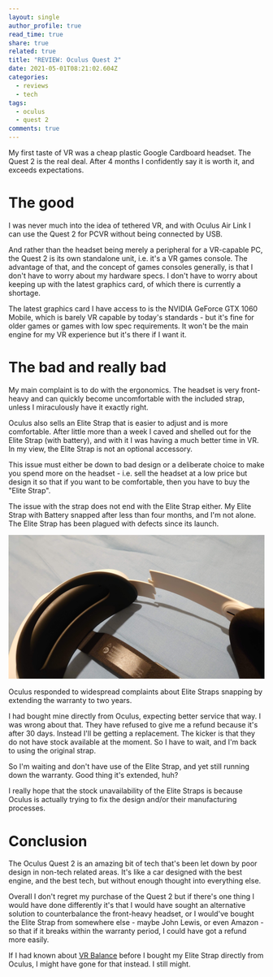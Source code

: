 ```yaml
---
layout: single
author_profile: true
read_time: true
share: true
related: true
title: "REVIEW: Oculus Quest 2"
date: 2021-05-01T08:21:02.604Z
categories:
  - reviews
  - tech
tags:
  - oculus
  - quest 2
comments: true
---
```

My first taste of VR was a cheap plastic Google Cardboard headset. The Quest 2 is the real deal. After 4 months I confidently say it is worth it, and exceeds expectations.

# The good

I was never much into the idea of tethered VR, and with Oculus Air Link I can use the Quest 2 for PCVR without being connected by USB.

And rather than the headset being merely a peripheral for a VR-capable PC, the Quest 2 is its own standalone unit, i.e. it's a VR games console. The advantage of that, and the concept of games consoles generally, is that I don't have to worry about my hardware specs. I don't have to worry about keeping up with the latest graphics card, of which there is currently a shortage.

The latest graphics card I have access to is the NVIDIA GeForce GTX 1060 Mobile, which is barely VR capable by today's standards - but it's fine for older games or games with low spec requirements. It won't be the main engine for my VR experience but it's there if I want it.

# The bad and really bad

My main complaint is to do with the ergonomics. The headset is very front-heavy and can quickly become uncomfortable with the included strap, unless I miraculously have it exactly right.

Oculus also sells an Elite Strap that is easier to adjust and is more comfortable. After little more than a week I caved and shelled out for the Elite Strap (with battery), and with it I was having a much better time in VR. In my view, the Elite Strap is not an optional accessory.

This issue must either be down to bad design or a deliberate choice to make you spend more on the headset - i.e. sell the headset at a low price but design it so that if you want to be comfortable, then you have to buy the "Elite Strap".

The issue with the strap does not end with the Elite Strap either. My Elite Strap with Battery snapped after less than four months, and I'm not alone. The Elite Strap has been plagued with defects since its launch.

![image showing snapped Elite Strap](/assets/uploads/quest-2-elite-strap-broken.jpg "Non-optional elite strap is not durable...")

Oculus responded to widespread complaints about Elite Straps snapping by extending the warranty to two years.

I had bought mine directly from Oculus, expecting better service that way. I was wrong about that. They have refused to give me a refund because it's after 30 days. Instead I'll be getting a replacement. The kicker is that they do not have stock available at the moment. So I have to wait, and I'm back to using the original strap.

So I'm waiting and don't have use of the Elite Strap, and yet stilI running down the warranty. Good thing it's extended, huh? 

I really hope that the stock unavailability of the Elite Straps is because Oculus is actually trying to fix the design and/or their manufacturing processes.

# Conclusion

The Oculus Quest 2 is an amazing bit of tech that's been let down by poor design in non-tech related areas. It's like a car designed with the best engine, and the best tech, but without enough thought into everything else.

Overall I don't regret my purchase of the Quest 2 but if there's one thing I would have done differently it's that I would have sought an alternative solution to counterbalance the front-heavy headset, or I would've bought the Elite Strap from somewhere else - maybe John Lewis, or even Amazon - so that if it breaks within the warranty period, I could have got a refund more easily.

If I had known about [VR Balance](https://vrbalance.net/) before I bought my Elite Strap directly from Oculus, I might have gone for that instead. I still might.